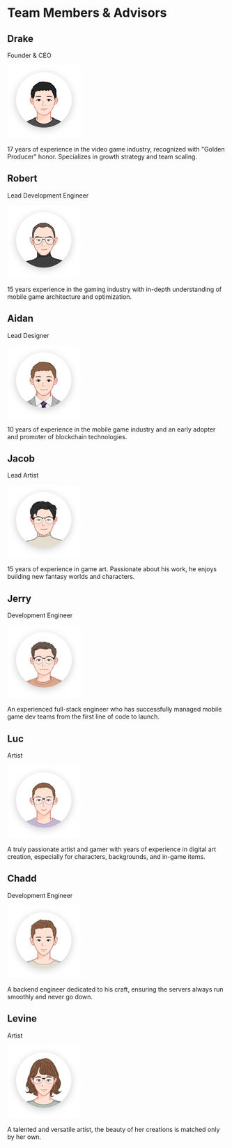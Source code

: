 # Team Members & Advisors

## Drake

Founder & CEO

![](../.gitbook/assets/tu-pian-1.png)

17 years of experience in the video game industry, recognized with "Golden Producer" honor. Specializes in growth strategy and team scaling.

## Robert

Lead Development Engineer

![](../.gitbook/assets/tu-pian-2.jpg)

15 years experience in the gaming industry with in-depth understanding of mobile game architecture and optimization.

## Aidan

Lead Designer

![](../.gitbook/assets/tu-pian-3.jpg)

10 years of experience in the mobile game industry and an early adopter and promoter of blockchain technologies.

## Jacob

Lead Artist

![](../.gitbook/assets/tu-pian-4.jpg)

15 years of experience in game art. Passionate about his work, he enjoys building new fantasy worlds and characters.

## Jerry

Development Engineer

![](../.gitbook/assets/tu-pian-5.jpg)

An experienced full-stack engineer who has successfully managed mobile game dev teams from the first line of code to launch.

## Luc

Artist

![](../.gitbook/assets/tu-pian-6.jpg)

A truly passionate artist and gamer with years of experience in digital art creation, especially for characters, backgrounds, and in-game items.

## Chadd

Development Engineer

![](../.gitbook/assets/tu-pian-7.jpg)

A backend engineer dedicated to his craft, ensuring the servers always run smoothly and never go down.

## Levine

Artist

![](../.gitbook/assets/tu-pian-8.jpg)

A talented and versatile artist, the beauty of her creations is matched only by her own.

